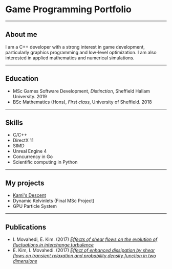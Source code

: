 <h1>Game Programming Portfolio</h1>

***

## About me
I am a C++ developer with a strong interest in game development, particularly graphics programming and low-level optimization. I am also interested in applied mathematics and numerical simulations.

***

## Education
* MSc Games Software Development, *Distinction*, Sheffield Hallam University. 2019
* BSc Mathematics (Hons), *First class*, University of Sheffield. 2018

***

## Skills
* C/C++
* DirectX 11
* SIMD
* Unreal Engine 4
* Concurrency in Go
* Scientific computing in Python

***

## My projects
* [Kami's Descent](kamisdescent.md)
* Dynamic Kelvinlets (Final MSc Project)
* GPU Particle System

***

## Publications
* I. Movahedi, E. Kim. (2017) *[Effects of shear flows on the evolution of fluctuations in interchange turbulence](https://aip.scitation.org/doi/10.1063/1.5006287)*
* E. Kim, I. Movahedi. (2017) *[Effect of enhanced dissipation by shear flows on transient relaxation and probability density function in two dimensions](https://aip.scitation.org/doi/10.1063/1.5003014)*
